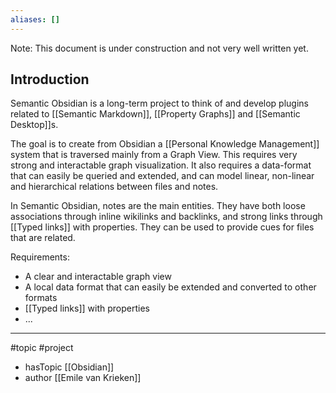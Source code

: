 ```yaml
---
aliases: []
---
```


Note: This document is under construction and not very well written yet.

## Introduction
Semantic Obsidian is a long-term project to think of and develop plugins related to [[Semantic Markdown]], [[Property Graphs]] and [[Semantic Desktop]]s. 

The goal is to create from Obsidian a [[Personal Knowledge Management]] system that is traversed mainly from a  Graph View. This requires very strong and interactable graph visualization. It also requires a data-format that can easily be queried and extended, and can model linear, non-linear and hierarchical relations between files and notes.

In Semantic Obsidian, notes are the main entities. They have both loose associations through inline wikilinks and backlinks, and strong links through [[Typed links]] with properties. They can be used to provide cues for files that are related. 

Requirements:
- A clear and interactable graph view
- A local data format that can easily be extended and converted to other formats
- [[Typed links]] with properties
- ...

--- 
#topic #project
- hasTopic [[Obsidian]]
- author [[Emile van Krieken]]